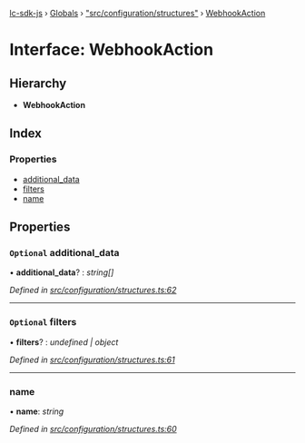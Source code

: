 [lc-sdk-js](../README.md) › [Globals](../globals.md) › ["src/configuration/structures"](../modules/_src_configuration_structures_.md) › [WebhookAction](_src_configuration_structures_.webhookaction.md)

# Interface: WebhookAction

## Hierarchy

* **WebhookAction**

## Index

### Properties

* [additional_data](_src_configuration_structures_.webhookaction.md#optional-additional_data)
* [filters](_src_configuration_structures_.webhookaction.md#optional-filters)
* [name](_src_configuration_structures_.webhookaction.md#name)

## Properties

### `Optional` additional_data

• **additional_data**? : *string[]*

*Defined in [src/configuration/structures.ts:62](https://github.com/livechat/lc-sdk-js/blob/38eeefe/src/configuration/structures.ts#L62)*

___

### `Optional` filters

• **filters**? : *undefined | object*

*Defined in [src/configuration/structures.ts:61](https://github.com/livechat/lc-sdk-js/blob/38eeefe/src/configuration/structures.ts#L61)*

___

###  name

• **name**: *string*

*Defined in [src/configuration/structures.ts:60](https://github.com/livechat/lc-sdk-js/blob/38eeefe/src/configuration/structures.ts#L60)*
